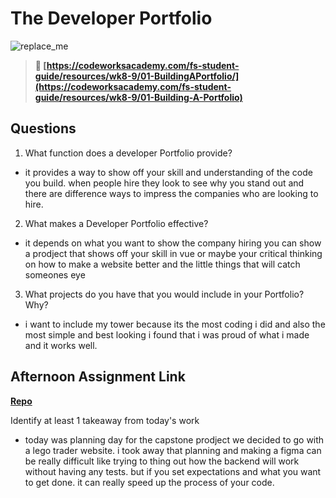# The Developer Portfolio

![replace_me](https://codeworks.blob.core.windows.net/public/assets/img/illustrations/placeholder.svg)

> **📖 [https://codeworksacademy.com/fs-student-guide/resources/wk8-9/01-BuildingAPortfolio/](https://codeworksacademy.com/fs-student-guide/resources/wk8-9/01-Building-A-Portfolio)**

## Questions

1. What function does a developer Portfolio provide?

- it provides a way to show off your skill and understanding of the code you build. when people hire they look to see why you stand out and there are difference ways to impress the companies who are looking to hire.

2. What makes a Developer Portfolio effective?

- it depends on what you want to show the company hiring you can show a prodject that shows off your skill in vue or maybe your critical thinking on how to make a website better and the little things that will catch someones eye

3. What projects do you have that you would include in your Portfolio? Why?

- i want to include my tower because its the most coding i did and also the most simple and best looking i found that i was proud of what i made and it works well.

## Afternoon Assignment Link

**[Repo](https://github.com/Andrew-Greenlaw/<ASSIGNMENT_REPO>)**

Identify at least 1 takeaway from today's work

- today was planning day for the capstone prodject we decided to go with a lego trader website. i took away that planning and making a figma can be really difficult like trying to thing out how the backend will work without having any tests. but if you set expectations and what you want to get done. it can really speed up the process of your code.
